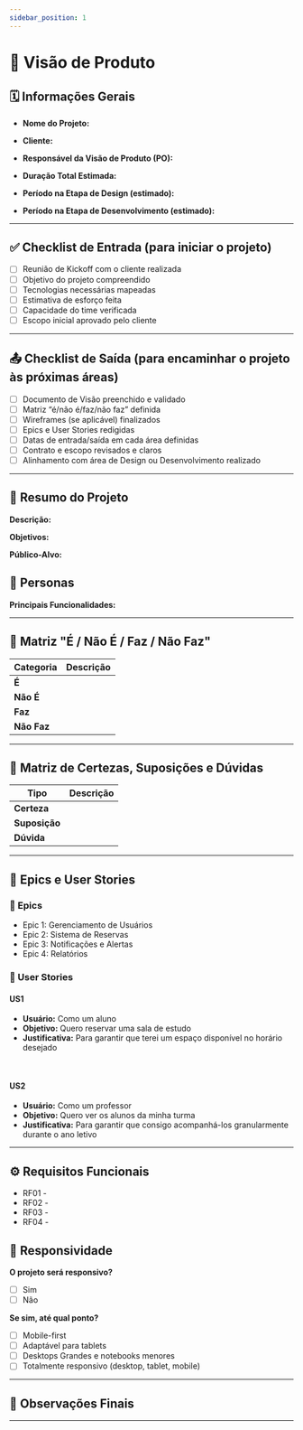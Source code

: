 ```yaml
---
sidebar_position: 1
---
```


# 📄 Visão de Produto

<!-- Este documento deve ser preenchido pela área de Visão de Produto para cada novo projeto. -->

## 🗓 Informações Gerais

- **Nome do Projeto:** 
<!-- Exemplo: Sistema de Gestão de Reservas para Biblioteca -->

- **Cliente:** 
<!-- Exemplo: Faculdade XYZ - Departamento de Biblioteconomia -->

- **Responsável da Visão de Produto (PO):**
<!-- Nome da pessoa responsável pelo acompanhamento e comunicação com o cliente -->

- **Duração Total Estimada:** 
<!-- Exemplo: 10 semanas -->

- **Período na Etapa de Design (estimado):** 
<!-- Exemplo: 2 semanas -->

- **Período na Etapa de Desenvolvimento (estimado):** 
<!-- Exemplo: 8 semanas -->

---

## ✅ Checklist de Entrada (para iniciar o projeto)

- [ ] Reunião de Kickoff com o cliente realizada
- [ ] Objetivo do projeto compreendido
- [ ] Tecnologias necessárias mapeadas
- [ ] Estimativa de esforço feita
- [ ] Capacidade do time verificada
- [ ] Escopo inicial aprovado pelo cliente

---

## 📤 Checklist de Saída (para encaminhar o projeto às próximas áreas)

- [ ] Documento de Visão preenchido e validado
- [ ] Matriz “é/não é/faz/não faz” definida
- [ ] Wireframes (se aplicável) finalizados
- [ ] Epics e User Stories redigidas
- [ ] Datas de entrada/saída em cada área definidas
- [ ] Contrato e escopo revisados e claros
- [ ] Alinhamento com área de Design ou Desenvolvimento realizado

---

## 📘 Resumo do Projeto

<!-- Explique brevemente o que é o projeto, sua motivação, e o problema que resolve. -->

**Descrição:**
<!-- Exemplo: Desenvolver um sistema web para gerenciar as reservas de salas e equipamentos da biblioteca da Faculdade XYZ. -->

**Objetivos:**
<!-- Exemplo: Digitalizar o processo de reservas, aumentar o controle de disponibilidade, facilitar a comunicação com os usuários. -->

**Público-Alvo:**
<!-- Exemplo: Alunos e funcionários da biblioteca. -->

## 👤 Personas

<!-- 
Liste aqui as personas envolvidas no uso da aplicação. Não é necessário criar nomes fictícios ou descrições elaboradas — o objetivo é identificar os tipos de usuários que interagem com o sistema, suas funções ou necessidades principais.

Exemplos:
- Aluno: acessa o sistema para reservar salas e consultar reservas.
- Funcionário da Biblioteca: administra reservas e atualiza a disponibilidade.
- Professor: visualiza dados de alunos e solicita salas para atividades.
-->

**Principais Funcionalidades:**
<!-- Exemplo:
- Cadastro e login de usuários
- Reserva de equipamentos
- Notificações por e-mail
- Painel administrativo -->

---

## 🧩 Matriz "É / Não É / Faz / Não Faz"
<div align="center">

| Categoria  | Descrição |
|-----------|-----------|
| **É**     | <!-- Ex: Uma aplicação web acessível por desktop e mobile --> |
| **Não É** | <!-- Ex: Um aplicativo nativo para celular --> |
| **Faz**   | <!-- Ex: Permite reservas de salas, equipamentos, exporta relatórios em PDF --> |
| **Não Faz** | <!-- Ex: Controle de acesso físico aos espaços da biblioteca --> |

</div>

---

## 🧠 Matriz de Certezas, Suposições e Dúvidas

<!--
Esta matriz deve ser utilizada para mapear o que já sabemos com segurança (certezas), o que acreditamos mas ainda precisa ser validado (suposições), e o que ainda não sabemos ou precisa ser investigado (dúvidas).

Ela pode ser preenchida em diferentes momentos:
- Logo após a reunião de repasse da área de vendas;
- Durante o processo de elaboração do escopo com o cliente;
- Sempre que surgirem novas informações relevantes.

Essa matriz é útil para orientar as conversas com o cliente, levantar riscos, validar premissas e organizar pontos pendentes.
-->

<div align="center">

| Tipo        | Descrição                                                                |
|-------------|--------------------------------------------------------------------------|
| **Certeza**   | <!-- Ex: O sistema deve ter autenticação via e-mail institucional -->    |
| **Suposição** | <!-- Ex: Acreditamos que o sistema será usado principalmente via mobile --> |
| **Dúvida**    | <!-- Ex: O cliente precisa de integração com sistema acadêmico? -->      |

</div>

---


## 🧱 Epics e User Stories

### 🔹 Epics

<!-- Exemplo: -->
- Epic 1: Gerenciamento de Usuários
- Epic 2: Sistema de Reservas
- Epic 3: Notificações e Alertas
- Epic 4: Relatórios

### 🔸 User Stories

<!-- Exemplo de User Story: -->
#### US1
- **Usuário:** Como um aluno
- **Objetivo:** Quero reservar uma sala de estudo
- **Justificativa:** Para garantir que terei um espaço disponível no horário desejado

<br/>

#### US2
- **Usuário:** Como um professor
- **Objetivo:** Quero ver os alunos da minha turma
- **Justificativa:** Para garantir que consigo acompanhá-los granularmente durante o ano letivo

<!-- Repetir para cada funcionalidade importante -->

---

## ⚙️ Requisitos Funcionais

<!-- 
Liste os requisitos funcionais do sistema, ou seja, o que o sistema deve fazer de forma objetiva. Pense em ações, comportamentos e regras que precisam estar presentes no produto final.

Os Requisitos Funcionais (RFs) podem ser:
- Inferidos a partir de User Stories.
- Traduções técnicas de uma US, visando o ponto de vista da implementação.
- Divisões mais específicas e técnicas de uma única US (ou seja, uma US pode originar vários RFs).

Enquanto as US estão centradas nas necessidades do usuário, os RFs são mais voltados à engenharia e ao desenvolvimento. Servem como base para orientar o time técnico na hora de implementar funcionalidades específicas.
-->

<!-- Dica 1: Numerar os requisitos ajuda na rastreabilidade durante o projeto. -->

<!-- Dica 2: Agrupar os RFs por página ou outro tipo de agrupamento pode ser muito útil. -->

<!-- 
### Exemplo de Formato:

RF01 - O sistema deve permitir que usuários se cadastrem utilizando nome, e-mail institucional e senha.
RF02 - O sistema deve permitir a criação de reservas de salas com data, horário e descrição.
RF03 - O administrador deve poder visualizar e aprovar reservas pendentes.
RF04 - O sistema deve enviar um e-mail automático de confirmação após uma reserva ser realizada.
-->

<!-- Preencha abaixo com os requisitos do seu projeto -->

- RF01 - 
- RF02 - 
- RF03 - 
- RF04 - 

## 📱 Responsividade

**O projeto será responsivo?**
- [ ] Sim
- [ ] Não

**Se sim, até qual ponto?**
- [ ] Mobile-first
- [ ] Adaptável para tablets
- [ ] Desktops Grandes e notebooks menores
- [ ] Totalmente responsivo (desktop, tablet, mobile)

---

## 📌 Observações Finais

<!-- Qualquer observação relevante, como restrições legais, técnicas, dependências externas ou riscos conhecidos. -->

---

